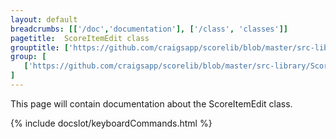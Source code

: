 ```yaml
---
layout: default
breadcrumbs: [['/doc','documentation'], ['/class', 'classes']]
pagetitle:  ScoreItemEdit class
grouptitle: ['https://github.com/craigsapp/scorelib/blob/master/src-library', 'Source Code']
group: [ 
   ['https://github.com/craigsapp/scorelib/blob/master/src-library/ScoreItemEdit.cpp', ScoreItemEdit.cpp], 
]
---
```


This page will contain documentation about the ScoreItemEdit class.



{% include docslot/keyboardCommands.html %}


